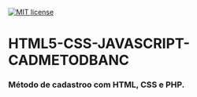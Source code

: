 [![MIT license](https://img.shields.io/badge/license-MIT-blue.svg)](https://github.com/facebook/react/blob/master/LICENSE)

# HTML5-CSS-JAVASCRIPT-CADMETODBANC
### Método de cadastroo com HTML, CSS e PHP.
